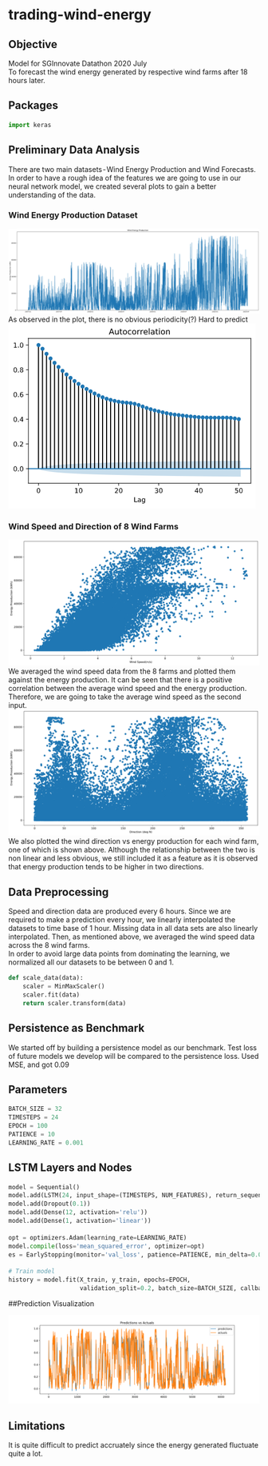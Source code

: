# trading-wind-energy

## Objective
Model for SGInnovate Datathon 2020 July
<br/>
To forecast the wind energy generated by respective wind farms after 18 hours later.

## Packages
```python
import keras 
```



## Preliminary Data Analysis
There are two main datasets - Wind Energy Production and Wind Forecasts. In order to have a rough idea of the features we are going to use in our neural network model, we created several plots to gain a better understanding of the data.

### Wind Energy Production Dataset
![Wind energy production plot](Graphs/wind-energy-production.png)
As observed in the plot, there is no obvious periodicity(?) Hard to predict
![Autocorrelation](Graphs/autocorrelation.png)

### Wind Speed and Direction of 8 Wind Farms
![Wind speed vs energy](Graphs/speed_vs_energy.png)
We averaged the wind speed data from the 8 farms and plotted them against the energy production. It can be seen that there is a positive correlation between the average wind speed and the energy production. Therefore, we are going to take the average wind speed as the second input.
![Wind direction vs energy](Graphs/direction_vs_energy.png)
We also plotted the wind direction vs energy production for each wind farm, one of which is shown above. Although the relationship between the two is non linear and less obvious, we still included it as a feature as it is observed that energy production tends to be higher in two directions.

## Data Preprocessing
Speed and direction data are produced every 6 hours. Since we are required to make a prediction every hour, we linearly interpolated the datasets to time base of 1 hour. Missing data in all data sets are also linearly interpolated. Then, as mentioned above, we averaged the wind speed data across the 8 wind farms.\
In order to avoid large data points from dominating the learning, we normalized all our datasets to be between 0 and 1.
```python
def scale_data(data):
    scaler = MinMaxScaler()
    scaler.fit(data)
    return scaler.transform(data)
```

## Persistence as Benchmark
We started off by building a persistence model as our benchmark. Test loss of future models we develop will be compared to the persistence loss.
Used MSE, and got 0.09


## Parameters 
```python
BATCH_SIZE = 32
TIMESTEPS = 24
EPOCH = 100
PATIENCE = 10
LEARNING_RATE = 0.001

```

##  LSTM Layers and Nodes
```python
model = Sequential()
model.add(LSTM(24, input_shape=(TIMESTEPS, NUM_FEATURES), return_sequences=False, activity_regularizer=l2(0.001)))
model.add(Dropout(0.1))
model.add(Dense(12, activation='relu'))
model.add(Dense(1, activation='linear'))

opt = optimizers.Adam(learning_rate=LEARNING_RATE)
model.compile(loss='mean_squared_error', optimizer=opt)
es = EarlyStopping(monitor='val_loss', patience=PATIENCE, min_delta=0.0001)

# Train model
history = model.fit(X_train, y_train, epochs=EPOCH,
                    validation_split=0.2, batch_size=BATCH_SIZE, callbacks=[es], shuffle=False)

```

##Prediction Visualization

<img src="https://github.com/winnie0617/trading-wind-energy/blob/master/Graphs/8-predictions.png" >


## Limitations
It is quite difficult to predict accruately since the energy generated fluctuate quite a lot.

